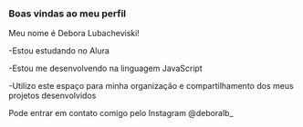 ### **Boas vindas ao meu perfil**

Meu nome é Debora Lubacheviski!

-Estou estudando no Alura

-Estou me desenvolvendo na linguagem JavaScript

-Utilizo este espaço para minha organização e compartilhamento dos meus projetos desenvolvidos

Pode entrar em contato comigo pelo Instagram @deboralb_
